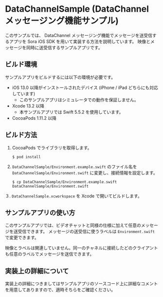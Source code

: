 # DataChannelSample (DataChannel メッセージング機能サンプル)

このサンプルでは、 DataChannel メッセージング機能でメッセージを送受信するアプリを Sora iOS SDK を用いて実装する方法を説明しています。
映像とメッセージを同時に送受信するサンプルアプリです。


## ビルド環境

サンプルアプリをビルドするには以下の環境が必要です。

- iOS 13.0 以降がインストールされたデバイス (iPhone / iPad どちらにも対応しています)
  - このサンプルアプリはシミュレータでの動作を保証しません。
- Xcode 13.2 以降
  - 本サンプルアプリでは Swift 5.5.2 を使用しています。
- CocoaPods 1.11.2 以降

## ビルド方法

1. CocoaPods でライブラリを取得します。

   ```
   $ pod install
   ```

2. ``DataChannelSample/Environment.example.swift`` のファイル名を ``DataChannelSample/Environment.swift`` に変更し、接続情報を設定します。

   ```
   $ cp DataChannelSample/Environment.example.swift DataChannelSample/Environment.swift
   ```

３. ``DataChannelSample.xcworkspace`` を Xcode で開いてビルドします。

## サンプルアプリの使い方

このサンプルアプリでは、ビデオチャットと同様の仕様に加えて任意のメッセージを送受信できます。
メッセージの送受信に使うラベルは `Environment.swift` で変更できます。

映像とラベルは関連していません。同一のチャネルに接続したどのクライアントも任意のラベルでメッセージを送信できます。


## 実装上の詳細について

実装上の詳細につきましてはサンプルアプリのソースコード上に詳細なコメントを用意してありますので、適時そちらをご確認ください。
